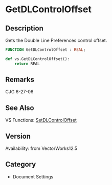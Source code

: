 # GetDLControlOffset

## Description
Gets the Double Line Preferences control offset.

```pascal
FUNCTION GetDLControlOffset : REAL;
```

```python
def vs.GetDLControlOffset():
    return REAL
```

## Remarks
CJG 6-27-06

## See Also
VS Functions:
[SetDLControlOffset](SetDLControlOffset.md)

## Version
Availability: from VectorWorks12.5

## Category
* Document Settings

